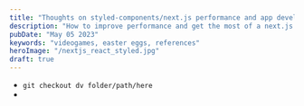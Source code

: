 ```yaml
---
title: "Thoughts on styled-components/next.js performance and app development"
description: "How to improve performance and get the most of a next.js app that uses styled-components, leveraging trade backs"
pubDate: "May 05 2023"
keywords: "videogames, easter eggs, references"
heroImage: "/nextjs_react_styled.jpg"
draft: true
---
```


- `git checkout dv folder/path/here` 
- 